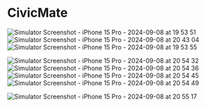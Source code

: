 # CivicMate

![Simulator Screenshot - iPhone 15 Pro - 2024-09-08 at 19 53 51](https://github.com/user-attachments/assets/cd690df3-dc69-4e50-867f-8a8c766ad2ca) </br>
![Simulator Screenshot - iPhone 15 Pro - 2024-09-08 at 20 43 04](https://github.com/user-attachments/assets/89055180-cb7c-4dc4-a498-5c086547b0a8) </br>
![Simulator Screenshot - iPhone 15 Pro - 2024-09-08 at 19 53 55](https://github.com/user-attachments/assets/7e41b4fe-3f94-4a0c-aafd-9d38711182d6) </br>

![Simulator Screenshot - iPhone 15 Pro - 2024-09-08 at 20 54 32](https://github.com/user-attachments/assets/f4043738-99da-47bf-87bb-2f2ff632d1f9)</br>
![Simulator Screenshot - iPhone 15 Pro - 2024-09-08 at 20 54 36](https://github.com/user-attachments/assets/08fd3cda-1c2c-481e-a710-d228c90b941b)</br>
![Simulator Screenshot - iPhone 15 Pro - 2024-09-08 at 20 54 45](https://github.com/user-attachments/assets/91b46b17-d7fc-40fc-aab3-f71ab7af32a9)</br>
![Simulator Screenshot - iPhone 15 Pro - 2024-09-08 at 20 54 49](https://github.com/user-attachments/assets/68870f67-a716-4411-aa4d-98112dd90680)</br>

![Simulator Screenshot - iPhone 15 Pro - 2024-09-08 at 20 55 17](https://github.com/user-attachments/assets/68fa5f05-7dfe-4d34-a0dd-de894991615c) </br>
